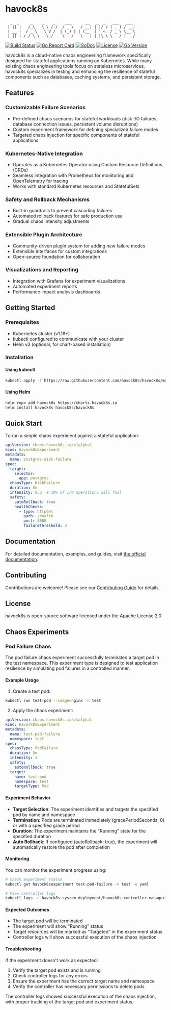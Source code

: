 # havock8s

```
  _  _     _    _    _    ___      __   _  _   ___   ___ 
 | || |   /_\   \ \ / /  / _ \   / __| | |/ / ( _ ) / __|
 | __ |  / _ \   \ V /  | (_) | | (__  | ' <  / _ \ \__ \
 |_||_| /_/ \_\   \_/    \___/   \___| |_|\_\ \___/ |___/
```

[![Build Status](https://github.com/havock8s/havock8s/workflows/CI/badge.svg)](https://github.com/havock8s/havock8s/actions)
[![Go Report Card](https://goreportcard.com/badge/github.com/havock8s/havock8s)](https://goreportcard.com/report/github.com/havock8s/havock8s)
[![GoDoc](https://pkg.go.dev/badge/github.com/havock8s/havock8s)](https://pkg.go.dev/github.com/havock8s/havock8s)
[![License](https://img.shields.io/badge/License-Apache%202.0-blue.svg)](LICENSE)
[![Go Version](https://img.shields.io/github/go-mod/go-version/havock8s/havock8s)](go.mod)

havock8s is a cloud-native chaos engineering framework specifically designed for stateful applications running on Kubernetes. While many existing chaos engineering tools focus on stateless microservices, havock8s specializes in testing and enhancing the resilience of stateful components such as databases, caching systems, and persistent storage.

## Features

### Customizable Failure Scenarios
- Pre-defined chaos scenarios for stateful workloads (disk I/O failures, database connection issues, persistent volume disruptions)
- Custom experiment framework for defining specialized failure modes
- Targeted chaos injection for specific components of stateful applications

### Kubernetes-Native Integration
- Operates as a Kubernetes Operator using Custom Resource Definitions (CRDs)
- Seamless integration with Prometheus for monitoring and OpenTelemetry for tracing
- Works with standard Kubernetes resources and StatefulSets

### Safety and Rollback Mechanisms
- Built-in guardrails to prevent cascading failures
- Automated rollback features for safe production use
- Gradual chaos intensity adjustments

### Extensible Plugin Architecture
- Community-driven plugin system for adding new failure modes
- Extensible interfaces for custom integrations
- Open-source foundation for collaboration

### Visualizations and Reporting
- Integration with Grafana for experiment visualizations
- Automated experiment reports
- Performance impact analysis dashboards

## Getting Started

### Prerequisites
- Kubernetes cluster (v1.18+)
- kubectl configured to communicate with your cluster
- Helm v3 (optional, for chart-based installation)

### Installation

#### Using kubectl

```bash
kubectl apply -f https://raw.githubusercontent.com/havock8s/havock8s/main/config/install.yaml
```

#### Using Helm

```bash
helm repo add havock8s https://charts.havock8s.io
helm install havock8s havock8s/havock8s
```

## Quick Start

To run a simple chaos experiment against a stateful application:

```yaml
apiVersion: chaos.havock8s.io/v1alpha1
kind: havock8sExperiment
metadata:
  name: postgres-disk-failure
spec:
  target:
    selector:
      app: postgres
  chaosType: DiskFailure
  duration: 5m
  intensity: 0.3  # 30% of I/O operations will fail
  safety:
    autoRollback: true
    healthChecks:
      - type: httpGet
        path: /health
        port: 8080
        failureThreshold: 3
```

## Documentation

For detailed documentation, examples, and guides, visit [the official documentation](https://docs.havock8s.io).

## Contributing

Contributions are welcome! Please see our [Contributing Guide](CONTRIBUTING.md) for details.

## License

havock8s is open-source software licensed under the Apache License 2.0.

## Chaos Experiments

### Pod Failure Chaos
The pod failure chaos experiment successfully terminated a target pod in the test namespace. This experiment type is designed to test application resilience by simulating pod failures in a controlled manner.

#### Example Usage

1. Create a test pod:
```bash
kubectl run test-pod --image=nginx -n test
```

2. Apply the chaos experiment:
```yaml
apiVersion: chaos.havock8s.io/v1alpha1
kind: Havock8sExperiment
metadata:
  name: test-pod-failure
  namespace: test
spec:
  chaosType: PodFailure
  duration: 5m
  intensity: 1
  safety:
    autoRollback: true
  target:
    name: test-pod
    namespace: test
    targetType: Pod
```

#### Experiment Behavior
- **Target Selection**: The experiment identifies and targets the specified pod by name and namespace
- **Termination**: Pods are terminated immediately (gracePeriodSeconds: 0) or with a specified grace period
- **Duration**: The experiment maintains the "Running" state for the specified duration
- **Auto Rollback**: If configured (autoRollback: true), the experiment will automatically restore the pod after completion

#### Monitoring
You can monitor the experiment progress using:
```bash
# Check experiment status
kubectl get havock8sexperiment test-pod-failure -n test -o yaml

# View controller logs
kubectl logs -n havock8s-system deployment/havock8s-controller-manager
```

#### Expected Outcomes
- The target pod will be terminated
- The experiment will show "Running" status
- Target resources will be marked as "Targeted" in the experiment status
- Controller logs will show successful execution of the chaos injection

#### Troubleshooting
If the experiment doesn't work as expected:
1. Verify the target pod exists and is running
2. Check controller logs for any errors
3. Ensure the experiment has the correct target name and namespace
4. Verify the controller has necessary permissions to delete pods

The controller logs showed successful execution of the chaos injection, with proper tracking of the target pod and experiment status. 